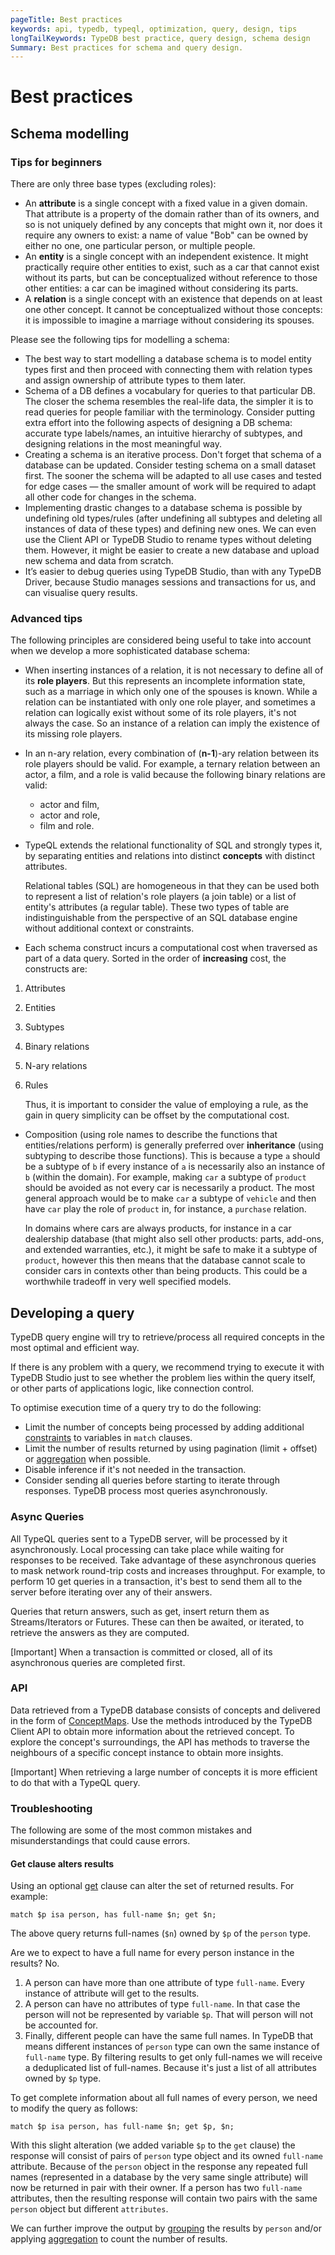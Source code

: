 ```yaml
---
pageTitle: Best practices
keywords: api, typedb, typeql, optimization, query, design, tips
longTailKeywords: TypeDB best practice, query design, schema design
Summary: Best practices for schema and query design.
---
```


# Best practices

## Schema modelling

### Tips for beginners

There are only three base types (excluding roles):

* An **attribute** is a single concept with a fixed value in a given domain. That attribute is a property of the domain rather than of its 
  owners, and so is not uniquely defined by any concepts that might own it, nor does it require any owners to exist: a name of value "Bob" can be owned by either no one, one particular person, or multiple people.
* An **entity** is a single concept with an independent existence. It might practically require other entities to 
  exist, such as a car that cannot exist without its parts, but can be conceptualized without reference to those 
  other entities: a car can be imagined without considering its parts.
* A **relation** is a single concept with an existence that depends on at least one other concept. It cannot be 
  conceptualized without those concepts: it is impossible to imagine a marriage without considering its spouses.

Please see the following tips for modelling a schema:

* The best way to start modelling a database schema is to model entity types first and then proceed with connecting 
  them with relation types and assign ownership of attribute types to them later.
* Schema of a DB defines a vocabulary for queries to that particular DB. The closer the schema resembles the real-life 
  data, the simpler it is to read queries for people familiar with the terminology. Consider putting extra effort into 
  the following aspects of designing a DB schema: accurate type labels/names, an intuitive hierarchy of subtypes, and 
  designing relations in the most meaningful way.
* Creating a schema is an iterative process. Don't forget that schema of a database can be updated. Consider testing 
  schema on a 
  small dataset first. The sooner the schema will be adapted to all use cases and tested for edge cases — the 
  smaller amount of work will be required to adapt all other code for changes in the schema.
* Implementing drastic changes to a database schema is possible by undefining old types/rules (after undefining 
  all subtypes and deleting all instances of data of these types) and defining new ones. We can even use the Client API 
  or TypeDB Studio to rename types without deleting them. However, it might be easier to create a new database and 
  upload new schema and data from scratch.
* It’s easier to debug queries using TypeDB Studio, than with any TypeDB Driver, because Studio manages sessions 
  and transactions for us, and can visualise query results.

### Advanced tips

The following principles are considered being useful to take into account when we develop a more sophisticated 
database schema:

* When inserting instances of a relation, it is not necessary to define all of its **role players**. But this 
  represents an incomplete information state, such as a marriage in which only one of the spouses is known. While a 
  relation can be instantiated with only one role player, and sometimes a relation can logically exist without some of its 
  role players, it's not always the case. So an instance of a relation can imply the existence of its missing role players.
* In an n-ary relation, every combination of (**n-1**)-ary relation between its role players should be valid.
  For example, a ternary relation between an actor, a film, and a role is valid because the following binary 
  relations are valid:
  * actor and film, 
  * actor and role, 
  * film and role.
* TypeQL extends the relational functionality of SQL and strongly types it, by separating entities and relations 
  into distinct **concepts** with distinct attributes. 

    Relational tables (SQL) are homogeneous in that they can be used both to represent a list of relation's role players 
    (a join table) or a list of entity's attributes (a regular table). These two types of table are indistinguishable 
    from the perspective of an SQL database engine without additional context or constraints.

* Each schema construct incurs a computational cost when traversed as part of a data query. Sorted in the order of 
  **increasing** cost, the constructs are:

1. Attributes
2. Entities
3. Subtypes
4. Binary relations
5. N-ary relations
6. Rules

   Thus, it is important to consider the value of employing a rule, as the gain in query simplicity can be offset by
   the computational cost.

* Composition (using role names to describe the functions that entities/relations perform) is generally preferred over 
  **inheritance** (using subtyping to describe those functions). This is because a type `a` should be a subtype of 
  `b` if every instance of `a` is necessarily also an instance of `b` (within the domain). For example, making `car`
  a subtype of `product` should be avoided as not every car is necessarily a product. The most general approach 
  would be to make `car` a subtype of `vehicle` and then have `car` play the role of `product` in, for instance, a 
  `purchase` relation.

  In domains where cars are always products, for instance in a car dealership database (that might also sell 
  other products: parts, add-ons, and extended warranties, etc.), it might be safe to make it a subtype of 
  `product`, however this then means that the database cannot scale to consider cars in contexts other than being 
  products. This could be a worthwhile tradeoff in very well specified models.

## Developing a query

TypeDB query engine will try to retrieve/process all required concepts in the most optimal and efficient way.

If there is any problem with a query, we recommend trying to execute it with TypeDB Studio just to see whether 
the problem lies within the query itself, or other parts of applications logic, like connection control.

To optimise execution time of a query try to do the following:

* Limit the number of concepts being processed by adding additional [constraints](03-match.md#patterns-overview) to 
  variables in `match` clauses.
* Limit the number of results returned by using pagination (limit + offset) or [aggregation](05-read.md#aggregation) 
  when possible.
* Disable inference if it's not needed in the transaction. 
* Consider sending all queries before starting to iterate through responses. TypeDB process most queries asynchronously.

### Async Queries

All TypeQL queries sent to a TypeDB server, will be processed by it asynchronously. Local 
processing can take place while waiting for responses to be received. Take advantage of these asynchronous queries 
to mask network round-trip costs and increases throughput. For example, to perform 10 get queries in a transaction, 
it's best to send them all to the server before iterating over any of their answers.

Queries that return answers, such as get, insert return them as Streams/Iterators or Futures. These can then be 
awaited, or iterated, to retrieve the answers as they are computed.

<div class="note">
[Important]
When a transaction is committed or closed, all of its asynchronous queries are completed first.
</div>

### API

Data retrieved from a TypeDB database consists of concepts and delivered in the form of 
[ConceptMaps](07-response.md#conceptmap). Use the methods introduced by the TypeDB Client API to obtain more 
information about the retrieved concept. To explore the concept's surroundings, the API has methods to traverse the 
neighbours of a specific concept instance to obtain more insights.

<div class="note">
[Important]
When retrieving a large number of concepts it is more efficient to do that with a TypeQL query.
</div>

### Troubleshooting

The following are some of the most common mistakes and misunderstandings that could cause errors.

#### Get clause alters results

Using an optional [get](05-read.md#get-query) clause can alter the set of returned results. For example:

<!-- test-ignore -->
```typeql 
match $p isa person, has full-name $n; get $n;
```

The above query returns full-names (`$n`) owned by `$p` of the `person` type. 

Are we to expect to have a full name for every person instance in the results? No.

1. A person can have more than one attribute of type `full-name`. Every instance of attribute will get to the results.
2. A person can have no attributes of type `full-name`. In that case the person will not be represented by variable 
   `$p`. That will person will not be accounted for.
3. Finally, different people can have the same full names. In TypeDB that means different instances of `person` type 
   can own the same instance of `full-name` type. By filtering results to get only full-names we will receive a
   deduplicated list of full-names. Because it's just a list of all attributes owned by `$p` type. 

To get complete information about all full names of every person, we need to modify the query as follows:

<!-- test-ignore -->
```typeql 
match $p isa person, has full-name $n; get $p, $n;
```

With this slight alteration (we added variable `$p` to the `get` clause) the response will consist of pairs of 
`person` type object and its owned `full-name` attribute. Because of the `person` object in the response any 
repeated full names (represented in a database by the very same single attribute) will now be returned in pair with 
their owner. If a person has two `full-name` attributes, then the resulting response will contain two pairs with the 
same `person` object but different `attributes`.

We can further improve the output by [grouping](05-read.md#group) the results by `person` and/or applying 
[aggregation](05-read.md#aggregation) to count the number of results.
